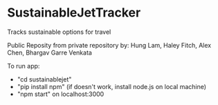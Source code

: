 # SustainableJetTracker
Tracks sustainable options for travel

Public Reposity from private repository by: Hung Lam, Haley Fitch, Alex Chen, Bhargav Garre Venkata

To run app: 

- "cd sustainablejet"
- "pip install npm" (if doesn't work, install node.js on local machine)
- "npm start" on localhost:3000